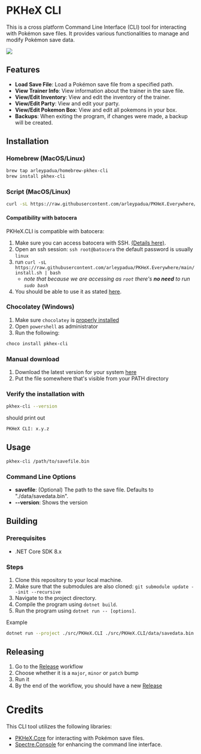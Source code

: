 # PKHeX CLI

This is a cross platform Command Line Interface (CLI) tool for interacting with Pokémon save files. It provides various functionalities to manage and modify Pokémon save data.

![](../../docs/pkhex-cli-demo.gif)

## Features

- **Load Save File**: Load a Pokémon save file from a specified path.
- **View Trainer Info**: View information about the trainer in the save file.
- **View/Edit Inventory**: View and edit the inventory of the trainer.
- **View/Edit Party**: View and edit your party.
- **View/Edit Pokemon Box**: View and edit all pokemons in your box.
- **Backups**: When exiting the program, if changes were made, a backup will be created.

## Installation

### Homebrew (MacOS/Linux)

```bash
brew tap arleypadua/homebrew-pkhex-cli
brew install pkhex-cli
```

### Script (MacOS/Linux)

```bash
curl -sL https://raw.githubusercontent.com/arleypadua/PKHeX.Everywhere/main/install.sh | sudo bash
```

#### Compatibility with batocera

PKHeX.CLI is compatible with batocera:

1. Make sure you can access batocera with SSH. [(Details here)](https://wiki.batocera.org/access_the_batocera_via_ssh).
2. Open an ssh session: `ssh root@batocera` the default password is usually `linux`
3. run `curl -sL https://raw.githubusercontent.com/arleypadua/PKHeX.Everywhere/main/install.sh | bash`
   * _note that because we are accessing as `root` there's **no need** to run `sudo bash`_
4. You should be able to use it as stated [here](https://github.com/arleypadua/PKHeX.Everywhere?tab=readme-ov-file#usage).

### Chocolatey (Windows)

1. Make sure `chocolatey` is [properly installed](https://chocolatey.org/install#individual)
2. Open `powershell` as administrator
3. Run the following:

```powershell
choco install pkhex-cli
```

### Manual download

1. Download the latest version for your system [here](https://github.com/arleypadua/PKHeX.Everywhere/releases)
2. Put the file somewhere that's visible from your PATH directory

### Verify the installation with

```bash
pkhex-cli --version
```

should print out

```bash
PKHeX CLI: x.y.z
```

## Usage

```bash
pkhex-cli /path/to/savefile.bin
```

### Command Line Options

- **savefile**: (Optional) The path to the save file. Defaults to "./data/savedata.bin".
- **--version**: Shows the version

## Building

### Prerequisites

- .NET Core SDK 8.x

### Steps

1. Clone this repository to your local machine.
2. Make sure that the submodules are also cloned: `git submodule update --init --recursive`
3. Navigate to the project directory.
4. Compile the program using `dotnet build`.
5. Run the program using `dotnet run -- [options]`.

Example

```bash
dotnet run --project ./src/PKHeX.CLI ./src/PKHeX.CLI/data/savedata.bin
```

## Releasing

1. Go to the [Release](https://github.com/arleypadua/PKHeX.Everywhere/actions/workflows/release.yml) workflow
2. Choose whether it is a `major`, `minor` or `patch` bump
3. Run it
4. By the end of the workflow, you should have a new [Release](https://github.com/arleypadua/PKHeX.Everywhere/releases/latest)

# Credits

This CLI tool utilizes the following libraries:

* [PKHeX.Core](https://github.com/kwsch/PKHeX/tree/master) for interacting with Pokémon save files.
* [Spectre.Console](https://github.com/spectreconsole/spectre.console) for enhancing the command line interface.
